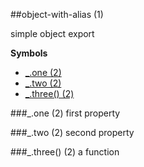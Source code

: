 <a name="module_object-with-alias"></a>
##object-with-alias (1)

simple object export

  
**Symbols**  
  * [_.one (2)](#module_object-with-alias.one)
  * [_.two (2)](#module_object-with-alias.two)
  * [_.three() (2)](#module_object-with-alias.three)

<a name="module_object-with-alias.one"></a>
###_.one (2)
first property

  
<a name="module_object-with-alias.two"></a>
###_.two (2)
second property

  
<a name="module_object-with-alias.three"></a>
###_.three() (2)
a function

